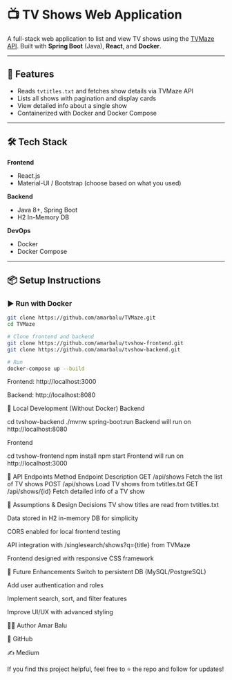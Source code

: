 # 📺 TV Shows Web Application

A full-stack web application to list and view TV shows using the [TVMaze API](https://www.tvmaze.com/api). Built with **Spring Boot** (Java), **React**, and **Docker**.

---

## 🚀 Features
- Reads `tvtitles.txt` and fetches show details via TVMaze API
- Lists all shows with pagination and display cards
- View detailed info about a single show
- Containerized with Docker and Docker Compose

---

## 🛠 Tech Stack

**Frontend**
- React.js
- Material-UI / Bootstrap (choose based on what you used)

**Backend**
- Java 8+, Spring Boot
- H2 In-Memory DB

**DevOps**
- Docker
- Docker Compose

---

## 📦 Setup Instructions

### ▶️ Run with Docker
```bash
git clone https://github.com/amarbalu/TVMaze.git
cd TVMaze

# Clone frontend and backend
git clone https://github.com/amarbalu/tvshow-frontend.git
git clone https://github.com/amarbalu/tvshow-backend.git

# Run
docker-compose up --build

```

Frontend: http://localhost:3000

Backend: http://localhost:8080

🔧 Local Development (Without Docker)
Backend

cd tvshow-backend
./mvnw spring-boot:run
Backend will run on http://localhost:8080

Frontend

cd tvshow-frontend
npm install
npm start
Frontend will run on http://localhost:3000

📘 API Endpoints
Method	Endpoint	Description
GET	/api/shows	Fetch the list of TV shows
POST	/api/shows	Load TV shows from tvtitles.txt
GET	/api/shows/{id}	Fetch detailed info of a TV show

🧠 Assumptions & Design Decisions
TV show titles are read from tvtitles.txt

Data stored in H2 in-memory DB for simplicity

CORS enabled for local frontend testing

API integration with /singlesearch/shows?q={title} from TVMaze

Frontend designed with responsive CSS framework

🌱 Future Enhancements
Switch to persistent DB (MySQL/PostgreSQL)

Add user authentication and roles

Implement search, sort, and filter features

Improve UI/UX with advanced styling

👨‍💻 Author
Amar Balu

💼 GitHub

✍️ Medium

If you find this project helpful, feel free to ⭐ the repo and follow for updates!
